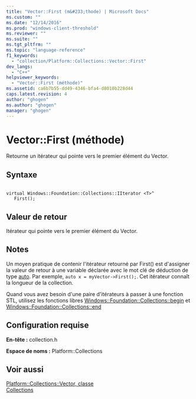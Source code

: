 ```yaml
---
title: "Vector::First (m&#233;thode) | Microsoft Docs"
ms.custom: ""
ms.date: "12/14/2016"
ms.prod: "windows-client-threshold"
ms.reviewer: ""
ms.suite: ""
ms.tgt_pltfrm: ""
ms.topic: "language-reference"
f1_keywords: 
  - "collection/Platform::Collections::Vector::First"
dev_langs: 
  - "C++"
helpviewer_keywords: 
  - "Vector::First (méthode)"
ms.assetid: ca6b7b55-dd49-4346-bfa4-d8010b228d44
caps.latest.revision: 4
author: "ghogen"
ms.author: "ghogen"
manager: "ghogen"
---
```

# Vector::First (m&#233;thode)
Retourne un itérateur qui pointe vers le premier élément du Vector.  
  
## Syntaxe  
  
```  
  
virtual Windows::Foundation::Collections::IIterator <T>^   
   First();  
```  
  
## Valeur de retour  
 Itérateur qui pointe vers le premier élément du Vector.  
  
## Notes  
 Un moyen pratique de contenir l'itérateur retourné par First\(\) est d'assigner la valeur de retour à une variable déclarée avec le mot clé de déduction de type [auto](../Topic/auto%20\(C++\).md). Par exemple, `auto x = myVector->First();`. Cet itérateur connaît la longueur de la collection.  
  
 Quand vous avez besoin d'une paire d'itérateurs à passer à une fonction STL, utilisez les fonctions libres [Windows::Foundation::Collections::begin](../cppcx/begin-function.md) et [Windows::Foundation::Collections::end](../cppcx/end-function.md)  
  
## Configuration requise  
 **En\-tête :** collection.h  
  
 **Espace de noms :** Platform::Collections  
  
## Voir aussi  
 [Platform::Collections::Vector, classe](../cppcx/platform-collections-vector-class.md)   
 [Collections](../cppcx/collections-c-cx.md)